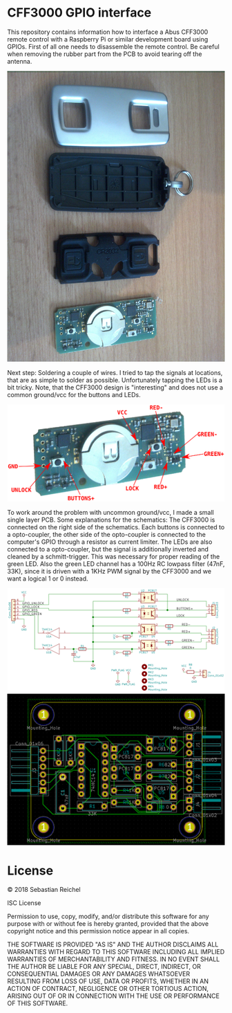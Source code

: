 CFF3000 GPIO interface
======================

This repository contains information how to interface a Abus CFF3000
remote control with a Raspberry Pi or similar development board using
GPIOs. First of all one needs to disassemble the remote control. Be
careful when removing the rubber part from the PCB to avoid tearing
off the antenna.

![Disassembled CFF3000](./images/cff3000.jpg)

Next step: Soldering a couple of wires. I tried to tap the signals
at locations, that are as simple to solder as possible. Unfortunately
tapping the LEDs is a bit tricky. Note, that the CFF3000 design is
"interesting" and does not use a common ground/vcc for the buttons
and LEDs.

![Wire locations](./images/cff3000-wiring.svg)

To work around the problem with uncommon ground/vcc, I made a small
single layer PCB. Some explanations for the schematics: The CFF3000
is connected on the right side of the schematics. Each buttons is
connected to a opto-coupler, the other side of the opto-coupler is
connected to the computer's GPIO through a resistor as current limiter.
The LEDs are also connected to a opto-coupler, but the signal is
additionally inverted and cleaned by a schmitt-trigger. This was
necessary for proper reading of the green LED. Also the green LED
channel has a 100Hz RC lowpass filter (47nF, 33K), since it is driven
with a 1KHz PWM signal by the CFF3000 and we want a logical 1 or 0
instead.

![Schematic](./images/cff3000-pcb.svg)
![PCB](./images/pcb.png)

License
=======

© 2018 Sebastian Reichel

ISC License

Permission to use, copy, modify, and/or distribute this software for
any purpose with or without fee is hereby granted, provided that the
above copyright notice and this permission notice appear in all copies.

THE SOFTWARE IS PROVIDED "AS IS" AND THE AUTHOR DISCLAIMS ALL WARRANTIES
WITH REGARD TO THIS SOFTWARE INCLUDING ALL IMPLIED WARRANTIES OF
MERCHANTABILITY AND FITNESS. IN NO EVENT SHALL THE AUTHOR BE LIABLE FOR
ANY SPECIAL, DIRECT, INDIRECT, OR CONSEQUENTIAL DAMAGES OR ANY DAMAGES
WHATSOEVER RESULTING FROM LOSS OF USE, DATA OR PROFITS, WHETHER IN AN
ACTION OF CONTRACT, NEGLIGENCE OR OTHER TORTIOUS ACTION, ARISING OUT OF
OR IN CONNECTION WITH THE USE OR PERFORMANCE OF THIS SOFTWARE.
